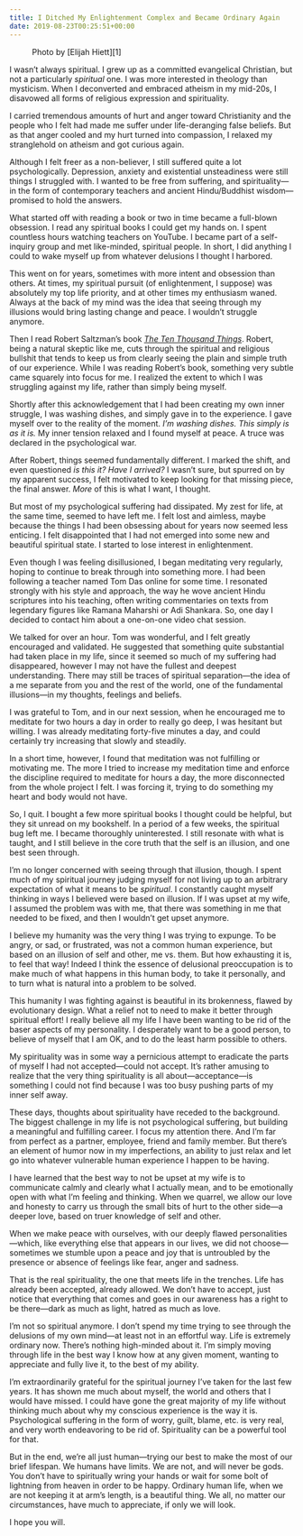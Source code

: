 ```yaml
---
title: I Ditched My Enlightenment Complex and Became Ordinary Again
date: 2019-08-23T00:25:51+00:00
---
```

<figure class="wp-block-image alignwide"><img src="https://joshuakeel.com/wp-content/uploads/2019/08/elijah-hiett-wW0BUXTTUmU-unsplash.b58b9a2d1ba74eecabee534a8a4a36d8-1024x683.jpg" alt="" class="wp-image-408" srcset="https://joshuakeel.com/wp-content/uploads/2019/08/elijah-hiett-wW0BUXTTUmU-unsplash.b58b9a2d1ba74eecabee534a8a4a36d8-1024x683.jpg 1024w, https://joshuakeel.com/wp-content/uploads/2019/08/elijah-hiett-wW0BUXTTUmU-unsplash.b58b9a2d1ba74eecabee534a8a4a36d8-300x200.jpg 300w, https://joshuakeel.com/wp-content/uploads/2019/08/elijah-hiett-wW0BUXTTUmU-unsplash.b58b9a2d1ba74eecabee534a8a4a36d8-768x512.jpg 768w, https://joshuakeel.com/wp-content/uploads/2019/08/elijah-hiett-wW0BUXTTUmU-unsplash.b58b9a2d1ba74eecabee534a8a4a36d8-1088x725.jpg 1088w" sizes="(max-width: 1024px) 100vw, 1024px" /><figcaption>Photo by [Elijah Hiett][1]</figcaption></figure> 

I wasn’t always spiritual. I grew up as a committed evangelical Christian, but not a particularly _spiritual_ one. I was more interested in theology than mysticism. When I deconverted and embraced atheism in my mid-20s, I disavowed all forms of religious expression and spirituality.

I carried tremendous amounts of hurt and anger toward Christianity and the people who I felt had made me suffer under life-deranging false beliefs. But as that anger cooled and my hurt turned into compassion, I relaxed my stranglehold on atheism and got curious again.

Although I felt freer as a non-believer, I still suffered quite a lot psychologically. Depression, anxiety and existential unsteadiness were still things I struggled with. I wanted to be free from suffering, and spirituality—in the form of contemporary teachers and ancient Hindu/Buddhist wisdom—promised to hold the answers.

What started off with reading a book or two in time became a full-blown obsession. I read any spiritual books I could get my hands on. I spent countless hours watching teachers on YouTube. I became part of a self-inquiry group and met like-minded, spiritual people. In short, I did anything I could to wake myself up from whatever delusions I thought I harbored.

This went on for years, sometimes with more intent and obsession than others. At times, my spiritual pursuit (of enlightenment, I suppose) was absolutely my top life priority, and at other times my enthusiasm waned. Always at the back of my mind was the idea that seeing through my illusions would bring lasting change and peace. I wouldn’t struggle anymore.

Then I read Robert Saltzman’s book [_The Ten Thousand Things_][2]. Robert, being a natural skeptic like me, cuts through the spiritual and religious bullshit that tends to keep us from clearly seeing the plain and simple truth of our experience. While I was reading Robert’s book, something very subtle came squarely into focus for me. I realized the extent to which I was struggling against my life, rather than simply being myself.

Shortly after this acknowledgement that I had been creating my own inner struggle, I was washing dishes, and simply gave in to the experience. I gave myself over to the reality of the moment. _I’m washing dishes. This simply is as it is._ My inner tension relaxed and I found myself at peace. A truce was declared in the psychological war.

After Robert, things seemed fundamentally different. I marked the shift, and even questioned _is this it? Have I arrived?_ I wasn’t sure, but spurred on by my apparent success, I felt motivated to keep looking for that missing piece, the final answer. _More_ of this is what I want, I thought.

But most of my psychological suffering had dissipated. My zest for life, at the same time, seemed to have left me. I felt lost and aimless, maybe because the things I had been obsessing about for years now seemed less enticing. I felt disappointed that I had not emerged into some new and beautiful spiritual state. I started to lose interest in enlightenment.

Even though I was feeling disillusioned, I began meditating very regularly, hoping to continue to break through into something more. I had been following a teacher named Tom Das online for some time. I resonated strongly with his style and approach, the way he wove ancient Hindu scriptures into his teaching, often writing commentaries on texts from legendary figures like Ramana Maharshi or Adi Shankara. So, one day I decided to contact him about a one-on-one video chat session.

We talked for over an hour. Tom was wonderful, and I felt greatly encouraged and validated. He suggested that something quite substantial had taken place in my life, since it seemed so much of my suffering had disappeared, however I may not have the fullest and deepest understanding. There may still be traces of spiritual separation—the idea of a me separate from you and the rest of the world, one of the fundamental illusions—in my thoughts, feelings and beliefs.

I was grateful to Tom, and in our next session, when he encouraged me to meditate for two hours a day in order to really go deep, I was hesitant but willing. I was already meditating forty-five minutes a day, and could certainly try increasing that slowly and steadily.

In a short time, however, I found that meditation was not fulfilling or motivating me. The more I tried to increase my meditation time and enforce the discipline required to meditate for hours a day, the more disconnected from the whole project I felt. I was forcing it, trying to do something my heart and body would not have.

So, I quit. I bought a few more spiritual books I thought could be helpful, but they sit unread on my bookshelf. In a period of a few weeks, the spiritual bug left me. I became thoroughly uninterested. I still resonate with what is taught, and I still believe in the core truth that the self is an illusion, and one best seen through.

I’m no longer concerned with seeing through that illusion, though. I spent much of my spiritual journey judging myself for not living up to an arbitrary expectation of what it means to be _spiritual_. I constantly caught myself thinking in ways I believed were based on illusion. If I was upset at my wife, I assumed the problem was with me, that there was something in me that needed to be fixed, and then I wouldn’t get upset anymore.

I believe my humanity was the very thing I was trying to expunge. To be angry, or sad, or frustrated, was not a common human experience, but based on an illusion of self and other, me vs. them. But how exhausting it is, to feel that way! Indeed I think the essence of delusional preoccupation is to make much of what happens in this human body, to take it personally, and to turn what is natural into a problem to be solved.

This humanity I was fighting against is beautiful in its brokenness, flawed by evolutionary design. What a relief not to need to make it better through spiritual effort! I really believe all my life I have been wanting to be rid of the baser aspects of my personality. I desperately want to be a good person, to believe of myself that I am OK, and to do the least harm possible to others.

My spirituality was in some way a pernicious attempt to eradicate the parts of myself I had not accepted—could not accept. It’s rather amusing to realize that the very thing spirituality is all about—acceptance—is something I could not find because I was too busy pushing parts of my inner self away.

These days, thoughts about spirituality have receded to the background. The biggest challenge in my life is not psychological suffering, but building a meaningful and fulfilling career. I focus my attention there. And I’m far from perfect as a partner, employee, friend and family member. But there’s an element of humor now in my imperfections, an ability to just relax and let go into whatever vulnerable human experience I happen to be having.

I have learned that the best way to not be upset at my wife is to communicate calmly and clearly what I actually mean, and to be emotionally open with what I’m feeling and thinking. When we quarrel, we allow our love and honesty to carry us through the small bits of hurt to the other side—a deeper love, based on truer knowledge of self and other.

When we make peace with ourselves, with our deeply flawed personalities—which, like everything else that appears in our lives, we did not choose—sometimes we stumble upon a peace and joy that is untroubled by the presence or absence of feelings like fear, anger and sadness.

That is the real spirituality, the one that meets life in the trenches. Life has already been accepted, already allowed. We don’t have to accept, just notice that everything that comes and goes in our awareness has a right to be there—dark as much as light, hatred as much as love.

I’m not so spiritual anymore. I don’t spend my time trying to see through the delusions of my own mind—at least not in an effortful way. Life is extremely ordinary now. There’s nothing high-minded about it. I’m simply moving through life in the best way I know how at any given moment, wanting to appreciate and fully live it, to the best of my ability.

I’m extraordinarily grateful for the spiritual journey I’ve taken for the last few years. It has shown me much about myself, the world and others that I would have missed. I could have gone the great majority of my life without thinking much about why my conscious experience is the way it is. Psychological suffering in the form of worry, guilt, blame, etc. is very real, and very worth endeavoring to be rid of. Spirituality can be a powerful tool for that.

But in the end, we’re all just human—trying our best to make the most of our brief lifespan. We humans have limits. We are not, and will never be gods. You don’t have to spiritually wring your hands or wait for some bolt of lightning from heaven in order to be happy. Ordinary human life, when we are not keeping it at arm’s length, is a beautiful thing. We all, no matter our circumstances, have much to appreciate, if only we will look.

I hope you will.

 [1]: https://unsplash.com/@elijahdhiett?utm_source=unsplash&utm_medium=referral&utm_content=creditCopyText
 [2]: https://www.amazon.com/Ten-Thousand-Things-Robert-Saltzman/dp/1999353501/ref=sr_1_1?keywords=robert+saltzman&qid=1565859506&s=gateway&sr=8-1